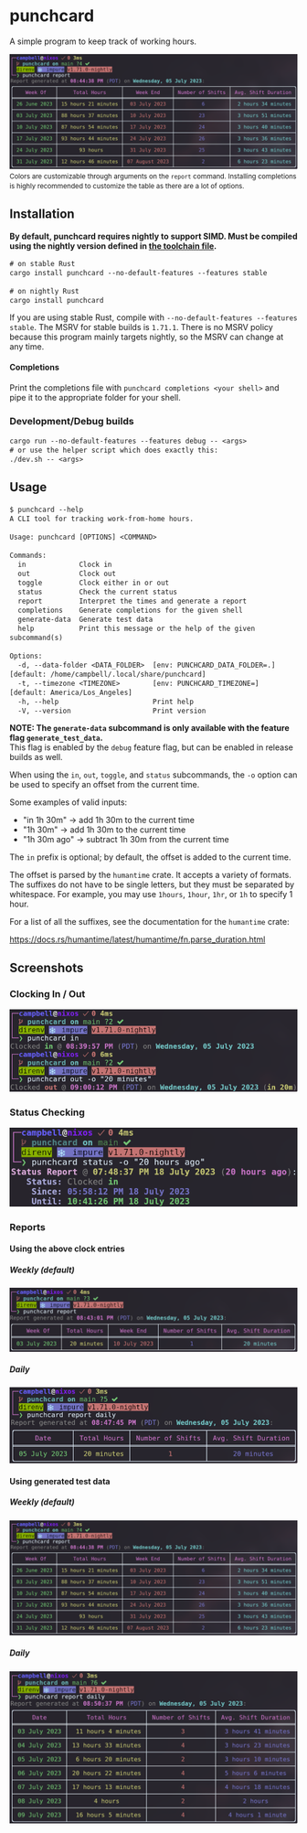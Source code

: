 # punchcard

A simple program to keep track of working hours.

![weekly report table](./assets/report_weekly_testdata.png)
<small>Colors are customizable through arguments on the `report` command. Installing completions is highly recommended to customize the table as there are a lot of options.</small>

## Installation

**By default, punchcard requires nightly to support SIMD. Must be compiled using the nightly version defined in [the toolchain file](./rust-toolchain.toml).**

```shell
# on stable Rust
cargo install punchcard --no-default-features --features stable

# on nightly Rust
cargo install punchcard
```

If you are using stable Rust, compile with `--no-default-features --features stable`. The MSRV for stable builds is `1.71.1`. There is no MSRV policy because this program mainly targets nightly, so the MSRV can change at any time.

#### Completions

Print the completions file with `punchcard completions <your shell>` and pipe it to the appropriate folder for your shell.

### Development/Debug builds

```shell
cargo run --no-default-features --features debug -- <args>
# or use the helper script which does exactly this:
./dev.sh -- <args>
```

## Usage

```
$ punchcard --help
A CLI tool for tracking work-from-home hours.

Usage: punchcard [OPTIONS] <COMMAND>

Commands:
  in             Clock in
  out            Clock out
  toggle         Clock either in or out
  status         Check the current status
  report         Interpret the times and generate a report
  completions    Generate completions for the given shell
  generate-data  Generate test data
  help           Print this message or the help of the given subcommand(s)

Options:
  -d, --data-folder <DATA_FOLDER>  [env: PUNCHCARD_DATA_FOLDER=.] [default: /home/campbell/.local/share/punchcard]
  -t, --timezone <TIMEZONE>        [env: PUNCHCARD_TIMEZONE=] [default: America/Los_Angeles]
  -h, --help                       Print help
  -V, --version                    Print version
```

**NOTE: The `generate-data` subcommand is only available with the feature flag `generate_test_data`.**
<br />
This flag is enabled by the `debug` feature flag, but can be enabled in release builds as well.

When using the `in`, `out`, `toggle`, and `status` subcommands, the `-o` option can be used to specify an offset from the current time.

Some examples of valid inputs:

- "in 1h 30m" -> add 1h 30m to the current time
- "1h 30m" -> add 1h 30m to the current time
- "1h 30m ago" -> subtract 1h 30m from the current time

The `in` prefix is optional; by default, the offset is added to the current time.

The offset is parsed by the `humantime` crate. It accepts a variety of formats. The suffixes do not have to be single letters, but they must be separated by whitespace. For example, you may use `1hours`, `1hour`, `1hr`, or `1h` to specify 1 hour.

For a list of all the suffixes, see the documentation for the `humantime` crate:

https://docs.rs/humantime/latest/humantime/fn.parse_duration.html

## Screenshots

### Clocking In / Out

![clocking in and out](./assets/clock.png)

### Status Checking

![clock status command](./assets/status.png)

### Reports

#### Using the above clock entries

##### Weekly (default)

![weekly report table](./assets/report_weekly.png)

##### Daily

![daily report table](./assets/report_daily.png)

#### Using generated test data

##### Weekly (default)

![weekly report table with test data](./assets/report_weekly_testdata.png)

##### Daily

![daily report table with test data](./assets/report_daily_testdata.png)
